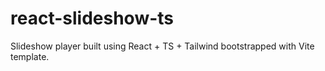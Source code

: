 # react-slideshow-ts
Slideshow player built using React + TS + Tailwind bootstrapped with Vite template.
